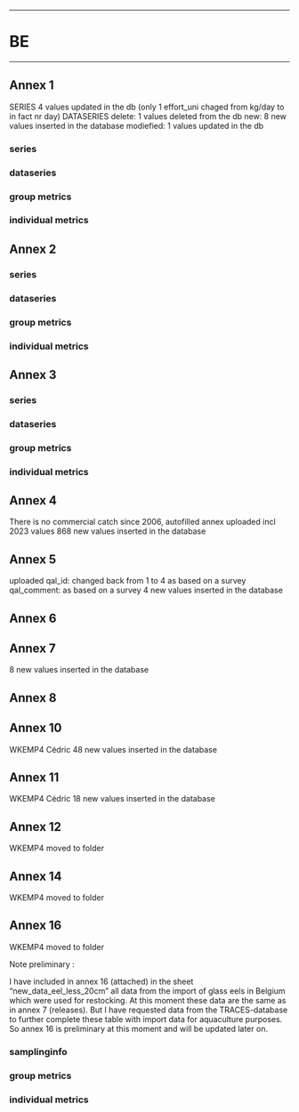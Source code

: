 -----------------------------------------------------------
# BE
-----------------------------------------------------------

## Annex 1
SERIES
4 values updated in the db (only 1 effort_uni chaged from kg/day to in fact nr day)
DATASERIES
delete:
1 values deleted from the db
new:
8 new values inserted in the database
modiefied:
1 values updated in the db
### series

### dataseries


### group metrics


### individual metrics

## Annex 2

### series

### dataseries


### group metrics


### individual metrics



## Annex 3

### series

### dataseries


### group metrics


### individual metrics



## Annex 4
There is no commercial catch since 2006, autofilled annex uploaded incl 2023 values 
868 new values inserted in the database

## Annex 5
uploaded
qal_id: changed back from 1 to 4 as based on a survey
qal_comment: as based on a survey
 4 new values inserted in the database

## Annex 6



## Annex 7
 8 new values inserted in the database


## Annex 8



## Annex 10

WKEMP4 Cédric 
48 new values inserted in the database

## Annex 11

WKEMP4 Cédric 
18 new values inserted in the database

## Annex 12 

WKEMP4  moved to folder

## Annex 14

WKEMP4  moved to folder

## Annex 16

WKEMP4  moved to folder

Note preliminary :

I have included in annex 16 (attached) in the sheet “new_data_eel_less_20cm” all data from the import of glass eels in Belgium which were used for restocking. At this moment these data are the same as in annex  7 (releases). But I have requested data from the TRACES-database to further complete these table with import data for aquaculture purposes. So annex 16 is preliminary at this moment and will be updated later on.

### samplinginfo


### group metrics


### individual metrics

